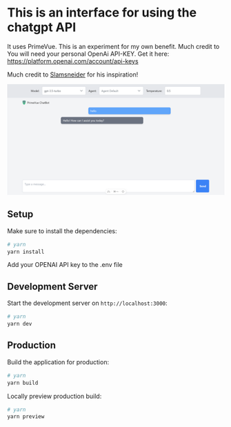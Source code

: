 # This is an interface for using the chatgpt API

It uses PrimeVue. This is an experiment for my own benefit. Much credit to
You will need your personal OpenAi API-KEY. Get it here: https://platform.openai.com/account/api-keys

Much credit to [Slamsneider](https://github.com/Slamsneider/SimpleHtmlChatAgents) for his inspiration!

![Screengrab of PrimeVue Chatbot](./assets/screengrab.png)

## Setup

Make sure to install the dependencies:

```bash
# yarn
yarn install
```

Add your OPENAI API key to the .env file

## Development Server

Start the development server on `http://localhost:3000`:

```bash
# yarn
yarn dev
```

## Production

Build the application for production:

```bash
# yarn
yarn build
```

Locally preview production build:

```bash
# yarn
yarn preview
```

